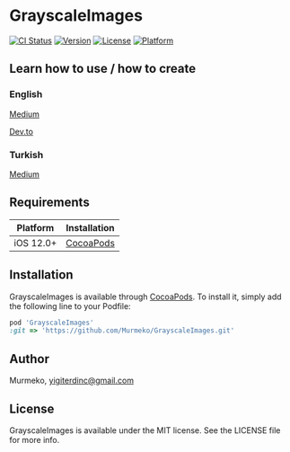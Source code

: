 # GrayscaleImages

[![CI Status](https://img.shields.io/travis/Murmeko/GrayscaleImages.svg?style=flat)](https://travis-ci.org/Murmeko/GrayscaleImages)
[![Version](https://img.shields.io/cocoapods/v/GrayscaleImages.svg?style=flat)](https://cocoapods.org/pods/GrayscaleImages)
[![License](https://img.shields.io/cocoapods/l/GrayscaleImages.svg?style=flat)](https://cocoapods.org/pods/GrayscaleImages)
[![Platform](https://img.shields.io/cocoapods/p/GrayscaleImages.svg?style=flat)](https://cocoapods.org/pods/GrayscaleImages)

## Learn how to use / how to create

### English
[Medium](https://medium.com/@yigiterdinc/ios-app-development-publishing-a-cocoapods-library-with-swift-that-turns-pictures-to-grayscale-46aaee2f3f94)

[Dev.to](https://dev.to/murmeko/ios-app-development-publishing-a-cocoapods-library-with-swift-that-turns-pictures-to-grayscale-2k2g)

### Turkish
[Medium](https://medium.com/@yigiterdinc/ios-uygulama-geli%C5%9Ftirme-swift-ile-resimleri-siyah-beyaza-%C3%A7eviren-bir-cocoapods-k%C3%BCt%C3%BCphanesi-500883f83864)

## Requirements

| Platform | Installation |
| --- | --- |
| iOS 12.0+ | [CocoaPods](#cocoapods) |

## Installation

GrayscaleImages is available through [CocoaPods](https://cocoapods.org). To install
it, simply add the following line to your Podfile:

```ruby
pod 'GrayscaleImages'
:git => 'https://github.com/Murmeko/GrayscaleImages.git'
```

## Author

Murmeko, yigiterdinc@gmail.com

## License

GrayscaleImages is available under the MIT license. See the LICENSE file for more info.
